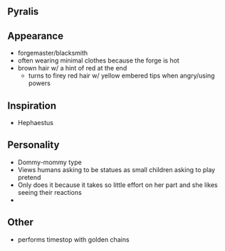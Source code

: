 Pyralis
-------

## Appearance
- forgemaster/blacksmith
- often wearing minimal clothes because the forge is hot
- brown hair w/ a hint of red at the end
	- turns to firey red hair w/ yellow embered tips when angry/using powers

## Inspiration
- Hephaestus

## Personality
- Dommy-mommy type
- Views humans asking to be statues as small children asking to play pretend
- Only does it because it takes so little effort on her part and she likes seeing their reactions
- 

## Other
- performs timestop with golden chains
